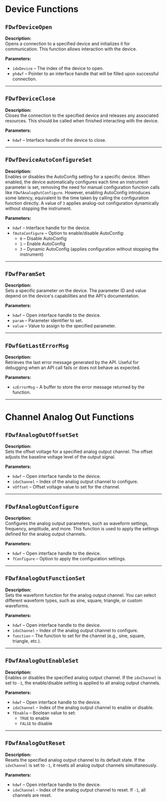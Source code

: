 # **Device Functions**

## `FDwfDeviceOpen`

**Description:**  
Opens a connection to a specified device and initializes it for communication. This function allows interaction with the device.

**Parameters:**  
- `idxDevice` – The index of the device to open.  
- `phdwf` – Pointer to an interface handle that will be filled upon successful connection.

---

## `FDwfDeviceClose`

**Description:**  
Closes the connection to the specified device and releases any associated resources. This should be called when finished interacting with the device.

**Parameters:**  
- `hdwf` – Interface handle of the device to close.

---

## `FDwfDeviceAutoConfigureSet`

**Description:**  
Enables or disables the AutoConfig setting for a specific device. When enabled, the device automatically configures each time an instrument parameter is set, removing the need for manual configuration function calls like `FDwfAnalogOutConfigure`. However, enabling AutoConfig introduces some latency, equivalent to the time taken by calling the configuration function directly. A value of `3` applies analog-out configuration dynamically without stopping the instrument.

**Parameters:**  
- `hdwf` – Interface handle for the device.  
- `fAutoConfigure` – Option to enable/disable AutoConfig:  
  - `0` – Disable AutoConfig  
  - `1` – Enable AutoConfig  
  - `3` – Dynamic AutoConfig (applies configuration without stopping the instrument)

---

## `FDwfParamSet`

**Description:**  
Sets a specific parameter on the device. The parameter ID and value depend on the device's capabilities and the API's documentation.

**Parameters:**  
- `hdwf` – Open interface handle to the device.  
- `param` – Parameter identifier to set.  
- `value` – Value to assign to the specified parameter.

---

## `FDwfGetLastErrorMsg`

**Description:**  
Retrieves the last error message generated by the API. Useful for debugging when an API call fails or does not behave as expected.

**Parameters:**  
- `szErrorMsg` – A buffer to store the error message returned by the function.

---

# **Channel Analog Out Functions**

## `FDwfAnalogOutOffsetSet`

**Description:**  
Sets the offset voltage for a specified analog output channel. The offset adjusts the baseline voltage level of the output signal.

**Parameters:**  
- `hdwf` – Open interface handle to the device.  
- `idxChannel` – Index of the analog output channel to configure.  
- `vOffset` – Offset voltage value to set for the channel.

---

## `FDwfAnalogOutConfigure`

**Description:**  
Configures the analog output parameters, such as waveform settings, frequency, amplitude, and more. This function is used to apply the settings defined for the analog output channels.

**Parameters:**  
- `hdwf` – Open interface handle to the device.  
- `fConfigure` – Option to apply the configuration settings.

---

## `FDwfAnalogOutFunctionSet`

**Description:**  
Sets the waveform function for the analog output channel. You can select different waveform types, such as sine, square, triangle, or custom waveforms.

**Parameters:**  
- `hdwf` – Open interface handle to the device.  
- `idxChannel` – Index of the analog output channel to configure.  
- `function` – The function to set for the channel (e.g., sine, square, triangle, etc.).

---

## `FDwfAnalogOutEnableSet`

**Description:**  
Enables or disables the specified analog output channel. If the `idxChannel` is set to `-1`, the enable/disable setting is applied to all analog output channels.

**Parameters:**  
- `hdwf` – Open interface handle to the device.  
- `idxChannel` – Index of the analog output channel to enable or disable.  
- `fEnable` – Boolean value to set:  
  - `TRUE` to enable  
  - `FALSE` to disable

---

## `FDwfAnalogOutReset`

**Description:**  
Resets the specified analog output channel to its default state. If the `idxChannel` is set to `-1`, it resets all analog output channels simultaneously.

**Parameters:**  
- `hdwf` – Open interface handle to the device.  
- `idxChannel` – Index of the analog output channel to reset. If `-1`, all channels are reset.
